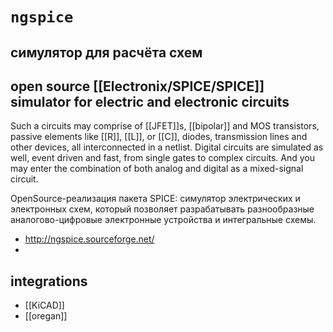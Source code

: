 # `ngspice`
## симулятор для расчёта схем
## open source [[Electronix/SPICE/SPICE]] simulator for electric and electronic circuits

Such a circuits may comprise of [[JFET]]s, [[bipolar]] and MOS transistors, passive elements like [[R]], [[L]], or [[C]], diodes, transmission lines and other devices, all interconnected in a netlist. Digital circuits are simulated as well, event driven and fast, from single gates to complex circuits. And you may enter the combination of both analog and digital as a mixed-signal circuit.

OpenSource-реализация пакета SPICE: симулятор электрических и электронных схем, который позволяет разрабатывать разнообразные аналогово-цифровые электронные устройства и интегральные схемы.

- http://ngspice.sourceforge.net/
- 

## integrations
- [[KiCAD]]
- [[oregan]]